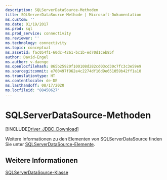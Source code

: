 ```yaml
---
description: SQLServerDataSource-Methoden
title: SQLServerDataSource-Methode | Microsoft-Dokumentation
ms.custom: ''
ms.date: 01/19/2017
ms.prod: sql
ms.prod_service: connectivity
ms.reviewer: ''
ms.technology: connectivity
ms.topic: conceptual
ms.assetid: fac054f1-60dc-4261-bc1b-ed70d1ceb85f
author: David-Engel
ms.author: v-daenge
ms.openlocfilehash: 865b25920f100108d282cd03cd30c7fc3c3e59e9
ms.sourcegitcommit: e700497f962e4c2274df16d9e651059b42ff1a10
ms.translationtype: HT
ms.contentlocale: de-DE
ms.lasthandoff: 08/17/2020
ms.locfileid: "88450627"
---
```

# <a name="sqlserverdatasource-methods"></a>SQLServerDataSource-Methoden
[!INCLUDE[Driver_JDBC_Download](../../../includes/driver_jdbc_download.md)]

  Weitere Informationen zu den Elementen von SQLServerDataSource finden Sie unter [SQLServerDataSource-Elemente](../../../connect/jdbc/reference/sqlserverdatasource-members.md).  
  
## <a name="see-also"></a>Weitere Informationen  
 [SQLServerDataSource-Klasse](../../../connect/jdbc/reference/sqlserverdatasource-class.md)  
  
  
